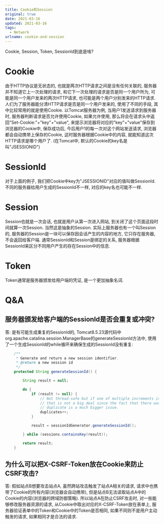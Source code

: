 ```yaml
---
title: Cookie和Session
original: true
date: 2021-03-16
updated: 2021-03-16
tags: 
  - Network
urlname: cookie-and-session
---
```

Cookie, Session, Token, SessionId到底是啥?
<!--more-->
# Cookie

由于HTTP协议是无状态的, 也就是两次HTTP请求之间是没有任何关联的, 服务器并不知道它上一次处理的请求, 和它下一次处理的请求是否是同一个用户所为, 可能是同一个用户发来的两次HTTP请求, 也可能是两个用户分别发来的HTTP请求.
人们为了服务器能分清HTTP请求是否是同一个用户发来的, 使用了不同的手段, 其中比较常用的就是使用Cookie.
以Tomcat服务器为例, 当用户1发送请求到服务器时, 服务器判断请求是否允许使用Cookie, 如果允许使用, 那么将会在请求头中返回"Set-Cookie:"+"key"+"value", 来提示浏览器将对应的"key"+"value"保存到浏览器的Cookie中, 保存成功后, 今后用户1的每一次对这个网站发送请求, 浏览器都会自动携带上保存的Cookie, 这时服务器根据Cookie中的内容, 就能知道这次HTTP请求是哪个用户了. (在Tomcat中, 默认的Cookie的key名是叫"JSESSIONID")

# SessionId

对于上面的例子, 我们把Cookie中key为"JSESSIONID"对应的值叫做SessionId. 不同的服务器给用户生成的SessionId不一样, 对应的key名也可能不一样.

# Session

Session也就是一次会话, 也就是用户从第一次进入网站, 到关闭了这个页面这段时间就算一次Session. 当然这是抽象的Session. 实际上服务器也有一个叫Session的, 服务器的Session是一块可以保存因会话产生的内容的地方, 它只存在服务器, 不会返回给客户端. 通常SessionId和Session是绑定的关系, 服务器根据SessionId来区分不同用户产生的存在Session中的信息.

# Token

Token通常是服务器颁发给用户端的凭证, 是一个更加抽象名词.

# Q&A

## 服务器颁发给客户端的SessionId是否会重复或冲突?

答: 是有可能生成重复的SessionId的, Tomcat8.5.23源代码中org.apache.catalina.session.ManagerBase的generateSessionId方法中, 使用了一个生成SessionId的while循环来确保生成的SessionId没有重复:

~~~ java
    /**
     * Generate and return a new session identifier.
     * @return a new session id
     */
    protected String generateSessionId() {

        String result = null;

        do {
            if (result != null) {
                // Not thread-safe but if one of multiple increments is lost
                // that is not a big deal since the fact that there was any
                // duplicate is a much bigger issue.
                duplicates++;
            }

            result = sessionIdGenerator.generateSessionId();

        } while (sessions.containsKey(result));

        return result;
    }
~~~

## 为什么可以把X-CSRF-Token放在Cookie来防止CSRF攻击?

答: 假如站点B想要攻击站点A, 虽然跨站攻击触发了站点A相关的请求, 请求中也携带了Cookie的所有内容(浏览器会自动携带), 但是站点B无法读取站点A中的Cookie的内容(浏览器的跨域防御策略). 所以站点A在防止CSRF攻击时, 对一些能够修改服务器资源的请求, 从Cookie中取出对应的X-CSRF-Token放在表单上, 服务器验证表单中的Token和Cookie中的Token是否相同, 如果不同则不是用户主动触发的请求, 如果相同才是合法的请求.